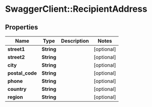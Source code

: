 # SwaggerClient::RecipientAddress

## Properties
Name | Type | Description | Notes
------------ | ------------- | ------------- | -------------
**street1** | **String** |  | [optional] 
**street2** | **String** |  | [optional] 
**city** | **String** |  | [optional] 
**postal_code** | **String** |  | [optional] 
**phone** | **String** |  | [optional] 
**country** | **String** |  | [optional] 
**region** | **String** |  | [optional] 


